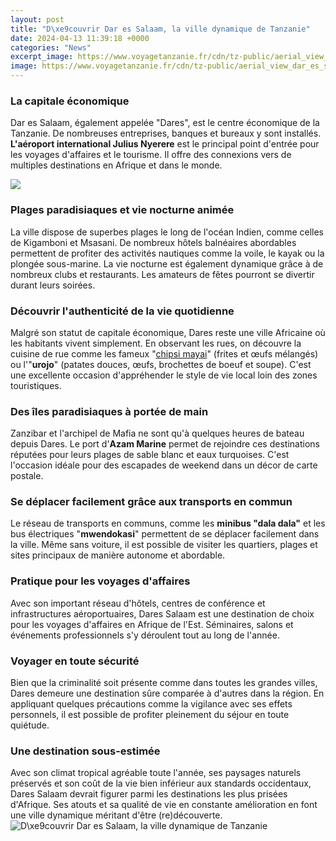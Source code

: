 ```yaml
---
layout: post
title: "D\xe9couvrir Dar es Salaam, la ville dynamique de Tanzanie"
date: 2024-04-13 11:39:18 +0000
categories: "News"
excerpt_image: https://www.voyagetanzanie.fr/cdn/tz-public/aerial_view_dar_es_salaam.jpg
image: https://www.voyagetanzanie.fr/cdn/tz-public/aerial_view_dar_es_salaam.jpg
---
```


### La capitale économique 
Dar es Salaam, également appelée "Dares", est le centre économique de la Tanzanie. De nombreuses entreprises, banques et bureaux y sont installés. **L'aéroport international Julius Nyerere** est le principal point d'entrée pour les voyages d'affaires et le tourisme. Il offre des connexions vers de multiples destinations en Afrique et dans le monde. 

![](https://www.bouger-voyager.com/wp-content/uploads/2021/03/55334934_m.jpg)
### Plages paradisiaques et vie nocturne animée
La ville dispose de superbes plages le long de l'océan Indien, comme celles de Kigamboni et Msasani. De nombreux hôtels balnéaires abordables permettent de profiter des activités nautiques comme la voile, le kayak ou la plongée sous-marine. La vie nocturne est également dynamique grâce à de nombreux clubs et restaurants. Les amateurs de fêtes pourront se divertir durant leurs soirées.
### Découvrir l'authenticité de la vie quotidienne 
Malgré son statut de capitale économique, Dares reste une ville Africaine où les habitants vivent simplement. En observant les rues, on découvre la cuisine de rue comme les fameux "[chipsi mayai](https://travelokla.github.io/)" (frites et œufs mélangés) ou l'"**urojo**" (patates douces, œufs, brochettes de boeuf et soupe). C'est une excellente occasion d'appréhender le style de vie local loin des zones touristiques. 
### Des îles paradisiaques à portée de main
Zanzibar et l'archipel de Mafia ne sont qu'à quelques heures de bateau depuis Dares. Le port d'**Azam Marine** permet de rejoindre ces destinations réputées pour leurs plages de sable blanc et eaux turquoises. C'est l'occasion idéale pour des escapades de weekend dans un décor de carte postale.
### Se déplacer facilement grâce aux transports en commun
Le réseau de transports en communs, comme les **minibus "dala dala"** et les bus électriques "**mwendokasi**" permettent de se déplacer facilement dans la ville. Même sans voiture, il est possible de visiter les quartiers, plages et sites principaux de manière autonome et abordable. 
### Pratique pour les voyages d'affaires 
Avec son important réseau d'hôtels, centres de conférence et infrastructures aéroportuaires, Dares Salaam est une destination de choix pour les voyages d'affaires en Afrique de l'Est. Séminaires, salons et événements professionnels s'y déroulent tout au long de l'année.
### Voyager en toute sécurité
Bien que la criminalité soit présente comme dans toutes les grandes villes, Dares demeure une destination sûre comparée à d'autres dans la région. En appliquant quelques précautions comme la vigilance avec ses effets personnels, il est possible de profiter pleinement du séjour en toute quiétude.
### Une destination sous-estimée
Avec son climat tropical agréable toute l'année, ses paysages naturels préservés et son coût de la vie bien inférieur aux standards occidentaux, Dares Salaam devrait figurer parmi les destinations les plus prisées d'Afrique. Ses atouts et sa qualité de vie en constante amélioration en font une ville dynamique méritant d'être (re)découverte.
![D\xe9couvrir Dar es Salaam, la ville dynamique de Tanzanie](https://www.voyagetanzanie.fr/cdn/tz-public/aerial_view_dar_es_salaam.jpg)